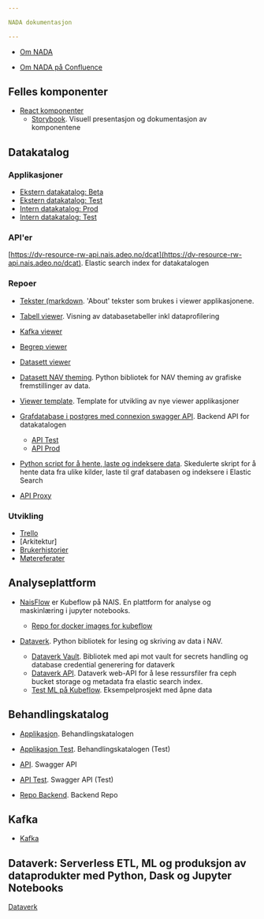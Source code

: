 ```yaml
---

NADA dokumentasjon

---
```


* [Om NADA](/content/about/README.md)

* [Om NADA på Confluence](https://confluence.adeo.no/pages/viewpage.action?pageId=338181121)

## Felles komponenter

* [React komponenter](https://github.com/navikt/data-catalog-components)
  * [Storybook](https://navikt.github.io/data-catalog-components). Visuell presentasjon og dokumentasjon av komponentene 

## Datakatalog

### Applikasjoner

* [Ekstern datakatalog: Beta](https://dataverk.nav.no)
* [Ekstern datakatalog: Test](https://dataverk-q.nav.no)
* [Intern datakatalog: Prod](https://data-search.nais.adeo)
* [Intern datakatalog: Test](https://data-search.nais.preprod.local)

### API'er
  [https://dv-resource-rw-api.nais.adeo.no/dcat](https://dv-resource-rw-api.nais.adeo.no/dcat). Elastic search index for datakatalogen


### Repoer
* [Tekster (markdown](https://github.com/navikt/data-catalog-markdown). 'About' tekster som brukes i viewer applikasjonene.
* [Tabell viewer](https://github.com/navikt/data-catalog-table-viewer). Visning av databasetabeller inkl dataprofilering
* [Kafka viewer](https://github.com/navikt/data-catalog-kafka-viewer)
* [Begrep viewer](https://github.com/navikt/data-catalog-term-viewer)
* [Datasett viewer](https://github.com/deetly/datapackage-viewer)
 * [Datasett NAV theming](https://github.com/navikt/dataverk-tools). Python bibliotek for NAV theming av grafiske fremstillinger av data.

* [Viewer template](https://github.com/navikt/data-catalog-api-viewer). Template for utvikling av nye viewer applikasjoner

* [Grafdatabase i postgres med connexion swagger API](https://github.com/navikt//data-catalog-graph). Backend API for datakatalogen
  * [API Test](https://data-catalog-graph.nais.preprod.local)
  * [API Prod](https://data-catalog-graph.nais.adeo.no)
  
* [Python script for å hente, laste og indeksere data](navikt/data-catalog-indexers). Skedulerte skript for å hente data fra ulike kilder, laste til graf databasen og indeksere i Elastic Search

* [API Proxy](https://github.com/navikt/dataverk-proxy)


### Utvikling
* [Trello](https://trello.com/b/kd4dRGH9/data-catalog)
* [Arkitektur]
* [Brukerhistorier](./stories.md)
* [Møtereferater](https://github.com/navikt/data-catalog-notes)


## Analyseplattform
* [NaisFlow](https://kubeflow.adeo.no) er Kubeflow på NAIS. En plattform for analyse og maskinlæring i jupyter notebooks.
  * [Repo for docker images for kubeflow](https://github.com/navikt/kubeflow-dataverk-base)
  
* [Dataverk](https://github.com/navikt/dataverk). Python bibliotek for lesing og skriving av data i NAV.
  * [Dataverk Vault](https://github.com/navikt/dataverk-vault). Bibliotek med api mot vault for secrets handling og database credential generering for dataverk
  * [Dataverk API](https://github.com/navikt/dataverk-api). Dataverk web-API for å lese ressursfiler fra ceph bucket storage og metadata fra elastic search index.
  * [Test ML på Kubeflow](https://github.com/navikt/kubeflow-ml-test). Eksempelprosjekt med åpne data

## Behandlingskatalog

* [Applikasjon](https://behandlingskatalog.nais.adeo.no). Behandlingskatalogen
* [Applikasjon Test](https://behandlingskatalog.nais.preprod.local). Behandlingskatalogen (Test)

* [API](https://behandlingskatalog.nais.adeo.no). Swagger API
* [API Test](https://behandlingskatalog.nais.preprod.local). Swagger API (Test)

* [Repo Backend](https://github.com/navikt/data-catalog-backend). Backend Repo

## Kafka

* [Kafka](/content/kafka/README.md)


## Dataverk: Serverless ETL, ML og produksjon av dataprodukter med Python, Dask og Jupyter Notebooks

[Dataverk](./DATAVERK.md)


